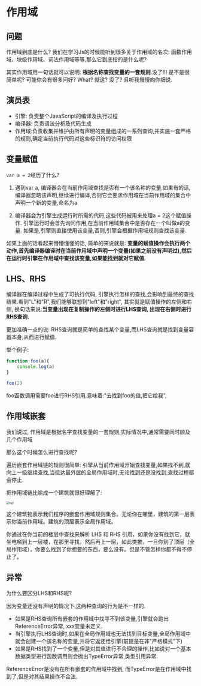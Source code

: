 # 作用域


## 问题

作用域到底是什么? 我们在学习Js的时候能听到很多关于作用域的名次:
函数作用域、块级作用域、词法作用域等等,那么它到底指的是什么呢?

其实作用域用一句话就可以说明: **根据名称查找变量的一套规则**.没了!!!
是不是很简单呢? 可能你会有很多问好? What? 就这? 没了?
且听我慢慢向你细说.


## 演员表

- 引擎: 负责整个JavaScript的编译及执行过程
- 编译器: 负责语法分析及代码生成
- 作用域:负责收集并维护由所有声明的变量组成的一系列查询,并实施一套严格的规则,确定当前执行代码对这些标识符的访问权限


## 变量赋值

`var a = 2`经历了什么?

1. 遇到var a, 编译器会在当前作用域查找是否有一个该名称的变量,如果有的话,编译器忽略该声明,继续进行编译,否则它会要求作用域在当前作用域的集合中声明一个新的变量,命名为a

2. 编译器会为引擎生成运行时所需的代码,这些代码被用来处理a = 2这个赋值操作. 引擎运行时会首先询问作用,在当前作用域集合中是否存在一个叫做a的变量. 如果是,引擎则直接使用该变量,否则,引擎会根据作用域规则查找该变量.

如果上面的话看起来懵懵懂懂的话, 简单的来说就是: **变量的赋值操作会执行两个动作,首先编译器编译时在当前作用域中声明一个变量(如果之前没有声明过),然后在运行时引擎在作用域中查找该变量,如果能找到就对它赋值**.


## LHS、RHS

编译器在编译过程中生成了可执行代码, 引擎执行怎样的查找,会影响到最终的查找结果.看到"L"和"R",我们能够联想到"left"和"right", 其实就是赋值操作的左侧和右侧, 换句话来说:**当变量出现在复制操作的左侧时进行LHS查询, 出现在右侧时进行RHS查询**.

更加准确一点的说: RHS查询就是简单的查找某个变量,而LHS查询就是找到变量容器本身,从而进行赋值.

举个例子:

```javascript
function foo(a){
    console.log(a)
}

foo(2)
```

foo函数调用需要foo进行RHS引用,意味着:"去找到foo的值,把它给我",


## 作用域嵌套

我们说过, 作用域是根据名字查找变量的一套规则,实际情况中,通常需要同时顾及几个作用域

那么这个时候怎么进行查找呢?

遍历嵌套作用域链的规则很简单:
引擎从当前作用域开始查找变量,如果找不到,就向上一级继续查找,当抵达最外层的全局作用域时,无论找到还是没找到,查找过程都会停止.

把作用域链比喻成一个建筑就很好理解了:

<img src="/Users/itsuki/Downloads/fig1.png" alt="fig1" style="zoom:50%;" />

这个建筑物表示我们程序的嵌套作用域规则集合。无论你在哪里，建筑的第一层表示你当前作用域。建筑的顶层表示全局作用域。

你通过在你当前的楼层中查找来解析 LHS 和 RHS 引用，如果你没有找到它，就坐电梯到上一层楼，在那里寻找，然后再上一层，如此类推。一旦你到了顶层（全局作用域），你要么找到了你想要的东西，要么没有。但是不管怎样你都不得不停止了。

## 异常

为什么要区分LHS和RHS呢?

因为变量还没有声明的情况下,这两种查询的行为是不一样的.

- 如果是RHS查询所有嵌套的作用域中找寻不到该变量,引擎就会跑出ReferenceError异常, xxx变量未定义.
- 当引擎执行LHS查询时,如果在全局作用域也无法找到目标变量,全局作用域中就会创建一个该名称的变量,并将它返还给引擎(前提是在非"严格模式"下)
- 如果是RHS找到了一个变量,但是对其值进行不合理的操作,比如说对一个基本数据类型进行函数调用则会抛出TypeError异常,类型引用异常.

ReferenceError是没有在所有嵌套的作用域中找到, 而TypeError是在作用域中找到了,但是对其结果操作不合法.


